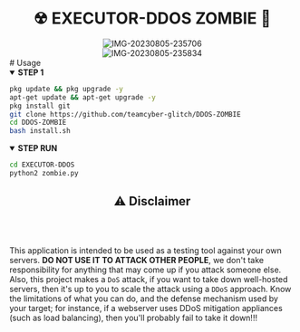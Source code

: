<h1 align="center">☢ EXECUTOR-DDOS ZOMBIE 🧟</h1> 
<div align="center">

<img src="https://i.ibb.co/k3phGgc/IMG-20230805-235706.jpg" alt="IMG-20230805-235706" border="0">

</div>
<div align="center">

<img src="https://i.ibb.co/q7Ft1SK/IMG-20230805-235834.jpg" alt="IMG-20230805-235834" border="0">

</div>
# Usage
<details open>
  <summary><strong> STEP 1 </strong></summary>

  ```bash
  pkg update && pkg upgrade -y
  apt-get update && apt-get upgrade -y
  pkg install git
  git clone https://github.com/teamcyber-glitch/DDOS-ZOMBIE
  cd DDOS-ZOMBIE
  bash install.sh
  ```
  </details>

<details open>
  <summary><strong> STEP RUN </strong></summary>

  ```bash
  cd EXECUTOR-DDOS
  python2 zombie.py
  ```
  </details>

<div align="center">
  <h2>⚠ Disclaimer</h2><br>
</div>
<br>

This application is intended to be used as a testing tool against your own servers. **DO NOT USE IT TO ATTACK OTHER PEOPLE**, we don't take responsibility for anything that may come up if you attack someone else. Also, this project makes a `DoS` attack, if you want to take down well-hosted servers, then it's up to you to scale the attack using a `DDoS` approach. Know the limitations of what you can do, and the defense mechanism used by your target; for instance, if a webserver uses DDoS mitigation appliances (such as load balancing), then you'll probably fail to take it down!!!